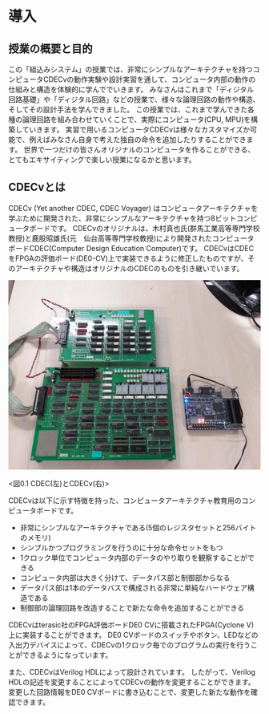# 導入

## 授業の概要と目的

この「組込みシステム」の授業では、非常にシンプルなアーキテクチャを持つコンピュータCDECvの動作実験や設計実習を通して、コンピュータ内部の動作の仕組みと構造を体験的に学んででいきます。
みなさんはこれまで「ディジタル回路基礎」や「ディジタル回路」などの授業で、様々な論理回路の動作や構造、そしてその設計手法を学んできました。
この授業では、これまで学んできた各種の論理回路を組み合わせていくことで、実際にコンピュータ(CPU, MPU)を構築していきます。
実習で用いるコンピュータCDECvは様々なカスタマイズか可能で、例えばみなさん自身で考えた独自の命令を追加したりすることができます。
世界で一つだけの皆さんオリジナルのコンピュータを作ることができる、とてもエキサイティングで楽しい授業になるかと思います。

## CDECvとは

CDECv (Yet another CDEC, CDEC Voyager) はコンピュータアーキテクチャを学ぶために開発された、非常にシンプルなアーキテクチャを持つ8ビットコンピュータボードです。
CDECvのオリジナルは、木村真也氏(群馬工業高等専門学校教授)と鹿股昭雄氏(元　仙台高等専門学校教授)により開発されたコンピュータボードCDEC(Computer Design Education Computer)です。
CDECvはCDECをFPGAの評価ボード(DE0-CV)上で実装できるように修正したものですが、そのアーキテクチャや構造はオリジナルのCDECのものを引き継いでいます。

![CDECとCDECv](./assets/cdec.jpg "CDECとCDECv")

<図0.1 CDEC(左)とCDECv(右)>

CDECvは以下に示す特徴を持った、コンピュータアーキテクチャ教育用のコンピュータボードです。
- 非常にシンプルなアーキテクチャである(5個のレジスタセットと256バイトのメモリ)
- シンプルかつプログラミングを行うのに十分な命令セットをもつ
- 1クロック単位でコンピュータ内部のデータのやり取りを観察することができる
- コンピュータ内部は大きく分けて、データパス部と制御部からなる
- データパス部は1本のデータバスで構成される非常に単純なハードウェア構造である
- 制御部の論理回路を改造することで新たな命令を追加することができる

CDECvはterasic社のFPGA評価ボードDE0 CVに搭載されたFPGA(Cyclone V)上に実装することができます。
DE0 CVボードのスイッチやボタン、LEDなどの入出力デバイスによって、CDECvの1クロック毎でのプログラムの実行を行うことができるようになっています。

また、CDECvはVerilog HDLによって設計されています。
したがって、Verilog HDLの記述を変更することによってCDECvの動作を変更することができます。
変更した回路情報をDE0 CVボードに書き込むことで、変更した新たな動作を確認できます。
